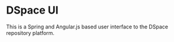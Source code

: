 DSpace UI
=============

This is a Spring and Angular.js based user interface to the DSpace repository platform. 
